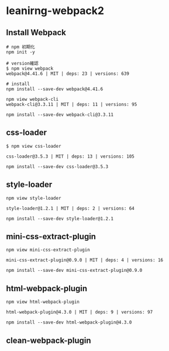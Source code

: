 # leanirng-webpack2

## Install Webpack
```
# npm 初期化
npm init -y

# version確認
$ npm view webpack
webpack@4.41.6 | MIT | deps: 23 | versions: 639

# install
npm install --save-dev webpack@4.41.6

npm view webpack-cli
webpack-cli@3.3.11 | MIT | deps: 11 | versions: 95

npm install --save-dev webpack-cli@3.3.11

```

## css-loader

```
$ npm view css-loader

css-loader@3.5.3 | MIT | deps: 13 | versions: 105

npm install --save-dev css-loader@3.5.3
```

## style-loader

```
npm view style-loader

style-loader@1.2.1 | MIT | deps: 2 | versions: 64

npm install --save-dev style-loader@1.2.1
```

## mini-css-extract-plugin

```
npm view mini-css-extract-plugin

mini-css-extract-plugin@0.9.0 | MIT | deps: 4 | versions: 16

npm install --save-dev mini-css-extract-plugin@0.9.0
```

## html-webpack-plugin

```
npm view html-webpack-plugin

html-webpack-plugin@4.3.0 | MIT | deps: 9 | versions: 97

npm install --save-dev html-webpack-plugin@4.3.0
```

## clean-webpack-plugin
